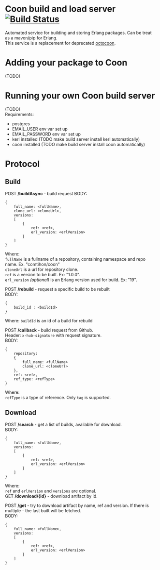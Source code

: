 # Coon build and load server [![Build Status](https://travis-ci.org/comtihon/coon_auto_builder.svg?branch=master)](https://travis-ci.org/comtihon/coon_auto_builder)
Automated service for building and storing Erlang packages. Can be treat as a maven/pip for Erlang.  
This service is a replacement for deprecated [octocoon](https://github.com/comtihon/octocoon).  

# Adding your package to Coon
(TODO)

# Running your own Coon build server
(TODO)  
Requirements:
- postgres
- EMAIL_USER env var set up
- EMAIL_PASSWORD env var set up
- kerl installed (TODO make build server install kerl automatically)
- coon installed (TODO make build server install coon automatically)

# Protocol
## Build
POST __/buildAsync__ - build request
BODY:

    {
        full_name: <fullName>,
        clone_url: <cloneUrl>,
        versions: 
        [
            {
                ref: <ref>,
                erl_version: <erlVersion>
            }
        ]
    }
Where:  
`fullName` is a fullname of a repository, containing namespace and repo name. Ex. "comtihon/coon"  
`cloneUrl` is a url for repository clone.  
`ref` is a version to be built. Ex: "1.0.0".  
`erl_version` _(optional)_ is an Erlang version used for build. Ex: "19".    

POST __/rebuild__ - request a specific build to be rebuilt  
BODY:

    {
        build_id : <buildId>
    }
Where:
`buildId` is an id of a build for rebuild

POST __/callback__ - build request from Github.  
Header: `x-hub-signature` with request signature.  
BODY:

    {
        repository: 
        {
            full_name: <fullName>
            clone_url: <cloneUrl>
        },
        ref: <ref>,
        ref_type: <refType>
    }
Where:  
`refType` is a type of reference. Only `tag` is supported.
## Download
POST __/search__ - get a list of builds, available for download.  
BODY:

    {
        full_name: <fullName>,
        versions: 
        [
            {
                ref: <ref>,
                erl_version: <erlVersion>
            }
        ]
    }
Where:  
`ref` and `erlVersion` and `versions` are optional.  
GET __/download/{id}__ - download artifact by id.  

POST __/get__ - try to download artifact by name, ref and version. If there is multiple - the last built
will be fetched.    
BODY:


    {
        full_name: <fullName>,
        versions: 
        [
            {
                ref: <ref>,
                erl_version: <erlVersion>
            }
        ]
    }